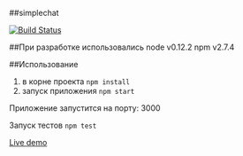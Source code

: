 ##simplechat

[![Build Status](https://travis-ci.org/seryh/simplechat.svg?branch=master)](https://travis-ci.org/seryh/simplechat)

##При разработке использовались
node v0.12.2
npm v2.7.4

##Использование
1. в корне проекта ```npm install```
2. запуск приложения ```npm start```

Приложение запустится на порту: 3000

Запуск тестов ```npm test```

[Live demo](http://167.88.42.86:3000/)
